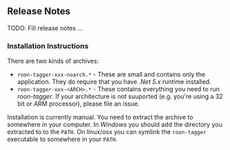 ## Release Notes

TODO: Fill release notes ...

### Installation Instructions

There are two kinds of archives:

* `roon-tagger-xxx-noarch.*` - These are small and contains only the
  application. They do require that you have _.Net 5.x_ runtime installed.
* `roon-tagger-xxx-<ARCH>.*` - These contains everything you need to run
  _roon-tagger_. If your architecture is not suuported (e.g. you're using a 32
  bit or ARM processor), please file an issue.

Installation is currently manual. You need to extract the archive to somewhere
in your computer. In _Windows_ you should add the directory you extracted to to
the `PATH`. On linux/osx you can symlink the `roon-tagger` executable to
somewhere in your `PATH`.
